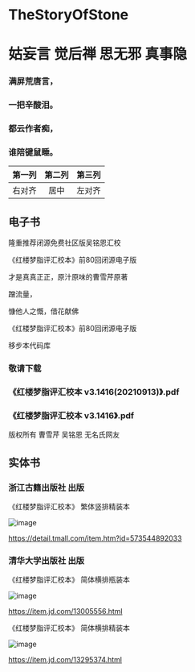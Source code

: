 # TheStoryOfStone
# 姑妄言 觉后禅 思无邪 真事隐


### 满屏荒唐言，
### 一把辛酸泪。
### 都云作者痴，
### 谁陪键鼠睡。


第一列 | 第二列 | 第三列
-------: | :------: | :-------
右对齐 | 居中 | 左对齐



## 电子书

隆重推荐闭源免费社区版吴铭恩汇校

《红楼梦脂评汇校本》前80回闭源电子版

才是真真正正，原汁原味的曹雪芹原著

蹭流量，

慷他人之慨，借花献佛

《红楼梦脂评汇校本》前80回闭源电子版 

移步本代码库

### 敬请下载

### 《红楼梦脂评汇校本 v3.1416(20210913)》.pdf

### 《红楼梦脂评汇校本 v3.1416》.pdf



版权所有 曹雪芹 吴铭恩 无名氏网友

## 实体书

### 浙江古籍出版社 出版

《红楼梦脂评汇校本》 繁体竖排精装本

![image](https://user-images.githubusercontent.com/1026479/147814857-7bf1941c-2402-4f75-84ca-aaf31dd7edc2.png)

https://detail.tmall.com/item.htm?id=573544892033


### 清华大学出版社 出版

《红楼梦脂评汇校本》 简体横排瓶装本

![image](https://user-images.githubusercontent.com/1026479/147814749-e87822d6-b47f-43cb-b743-f6266c3d48fb.png)

https://item.jd.com/13005556.html

《红楼梦脂评汇校本》 简体横排精装本

![image](https://user-images.githubusercontent.com/1026479/147814793-9eed8dff-a8e8-4aad-b5f7-7d881740afa5.png)

https://item.jd.com/13295374.html
